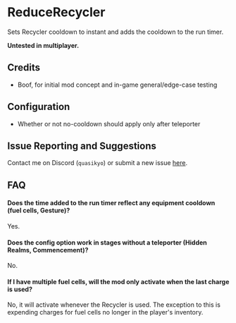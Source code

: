 # ReduceRecycler
Sets Recycler cooldown to instant and adds the cooldown to the run timer.

**Untested in multiplayer.**

## Credits
- Boof, for initial mod concept and in-game general/edge-case testing

## Configuration
- Whether or not no-cooldown should apply only after teleporter

## Issue Reporting and Suggestions
Contact me on Discord (`quasikyo`) or submit a new issue [here](https://github.com/quasikyo/reduce-recycler/issues).

## FAQ

#### Does the time added to the run timer reflect any equipment cooldown (fuel cells, Gesture)?
Yes.

#### Does the config option work in stages without a teleporter (Hidden Realms, Commencement)?
No.

#### If I have multiple fuel cells, will the mod only activate when the last charge is used?
No, it will activate whenever the Recycler is used. The exception to this is expending charges for fuel cells no longer in the player's inventory.
